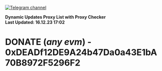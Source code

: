[![Telegram channel](https://img.shields.io/endpoint?url=https://runkit.io/damiankrawczyk/telegram-badge/branches/master?url=https://t.me/n4z4v0d)](https://t.me/n4z4v0d) 

**Dynamic Updates Proxy List with Proxy Checker**  
**Last Updated: 16.12.23 17:02**

# DONATE (_any evm_) - 0xDEADf12DE9A24b47Da0a43E1bA70B8972F5296F2
